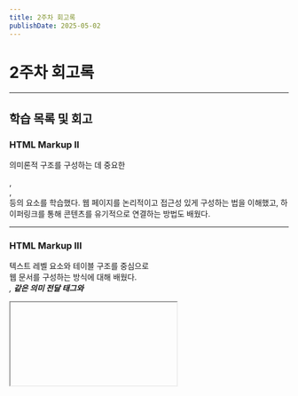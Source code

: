 ```yaml
---
title: 2주차 회고록
publishDate: 2025-05-02
---
```


# 2주차 회고록

---

## 학습 목록 및 회고

### HTML Markup II

의미론적 구조를 구성하는 데 중요한  
<section>, <article>, <nav> 등의 요소를 학습했다.  
웹 페이지를 논리적이고 접근성 있게 구성하는 법을 이해했고,  
하이퍼링크를 통해 콘텐츠를 유기적으로 연결하는 방법도 배웠다.

---

### HTML Markup III

텍스트 레벨 요소와 테이블 구조를 중심으로  
웹 문서를 구성하는 방식에 대해 배웠다.  
<em>, <strong> 같은 의미 전달 태그와  
<iframe>, <audio>, <video> 같은 임베디드 요소로  
다양한 콘텐츠 표현이 가능함을 체감했다.

---

### HTML Markup IV, WAI-ARIA

WAI-ARIA 속성에 대해 배웠다.  
스크립팅 요소의 구조도 보며  
자바스크립트와의 연결성을 생각하게 되었다.

---

### CSS Basic

CSS의 핵심 원리인 선택자와 우선순위, 상속 개념을 실습하며  
레이아웃 구성의 기초를 다졌다.  
특히 스타일 충돌 문제를 해결하는 방식이 인상 깊었다.

---

### CSS 심화

눈에 보이는 디자인 요소를 구현하면서 CSS의 진짜 재미를 느꼈다.  
박스 모델의 역할과 설정, 타이포그래피 조절 등을 시작으로 완성도를  
높일 수 있었고, 리스트와 배경 처리를 유연한 레이아웃으로  
시도해보았다. 지금까지 배운 내용을 실제 UI에 적용할 수 있는  
감각이 생겼다.

---
